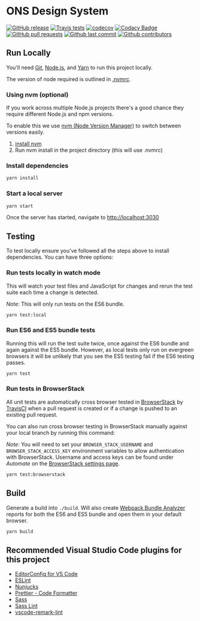 # ONS Design System

[![GitHub release](https://img.shields.io/github/release/ONSdigital/pattern-library-v2.svg)](https://github.com/ONSdigital/pattern-library-v2/releases)
[![Travis tests](https://img.shields.io/travis/ONSdigital/pattern-library-v2.svg)](https://travis-ci.org/ONSdigital/pattern-library-v2)
[![codecov](https://codecov.io/gh/ONSdigital/pattern-library-v2/branch/master/graph/badge.svg)](https://codecov.io/gh/ONSdigital/pattern-library-v2)
[![Codacy Badge](https://api.codacy.com/project/badge/Grade/2342bc8edef44c17beab2b5fe244d7f1)](https://www.codacy.com/app/bameyrick/pattern-library-v2)
[![GitHub pull requests](https://img.shields.io/github/issues-pr-raw/ONSdigital/pattern-library-v2.svg)](https://github.com/ONSdigital/pattern-library-v2/pulls)
[![Github last commit](https://img.shields.io/github/last-commit/ONSdigital/pattern-library-v2.svg)](https://github.com/ONSdigital/pattern-library-v2/commits)
[![Github contributors](https://img.shields.io/github/contributors/ONSdigital/pattern-library-v2.svg)](https://github.com/ONSdigital/pattern-library-v2/graphs/contributors)

## Run Locally

You'll need [Git](https://help.github.com/articles/set-up-git/), [Node.js](https://nodejs.org/en/), and [Yarn](https://yarnpkg.com/en/docs/getting-started) to run this project locally.

The version of node required is outlined in [.nvmrc](./.nvmrc).

### Using nvm (optional)

If you work across multiple Node.js projects there's a good chance they require different Node.js and npm versions.

To enable this we use [nvm (Node Version Manager)](https://github.com/creationix/nvm) to switch between versions easily.

1. [install nvm](https://github.com/creationix/nvm#installation)
2. Run nvm install in the project directory (this will use .nvmrc)

### Install dependencies

```bash
yarn install
```

### Start a local server

```bash
yarn start
```

Once the server has started, navigate to <http://localhost:3030>

## Testing

To test locally ensure you've followed all the steps above to install dependencies. You can have three options:

### Run tests locally in watch mode

This will watch your test files and JavaScript for changes and rerun the test suite each time a change is detected.

_Note_: This will only run tests on the ES6 bundle.

```bash
yarn test:local
```

### Run ES6 and ES5 bundle tests

Running this will run the test suite twice, once against the ES6 bundle and again against the ES5 bundle. However, as local tests only run on evergreen browsers it will be unlikely that you see the ES5 testing fail if the ES6 testing passes.

```bash
yarn test
```

### Run tests in BrowserStack

All unit tests are automatically cross browser tested in [BrowserStack](https://www.browserstack.com) by [TravisCI](https://travis-ci.org/ONSdigital/pattern-library-v2) when a pull request is created or if a change is pushed to an existing pull request.

You can also run cross browser testing in BrowserStack manually against your local branch by running this command:

_Note_: You will need to set your `BROWSER_STACK_USERNAME` and `BROWSER_STACK_ACCESS_KEY` environment variables to allow authentication with BrowserStack. Username and access keys can be found under _Automate_ on the [BrowserStack settings page](https://www.browserstack.com/accounts/settings).

```bash
yarn test:browserstack
```

## Build

Generate a build into `./build`. Will also create [Webpack Bundle Analyzer](https://github.com/webpack-contrib/webpack-bundle-analyzer) reports for both the ES6 and ES5 bundle and open them in your default browser.

```bash
yarn build
```

## Recommended Visual Studio Code plugins for this project

- [EditorConfig for VS Code](https://marketplace.visualstudio.com/items?itemName=EditorConfig.EditorConfig)
- [ESLint](https://marketplace.visualstudio.com/items?itemName=dbaeumer.vscode-eslint)
- [Nunjucks](https://marketplace.visualstudio.com/items?itemName=ronnidc.nunjucks)
- [Prettier - Code Formatter](https://marketplace.visualstudio.com/items?itemName=esbenp.prettier-vscode)
- [Sass](https://marketplace.visualstudio.com/items?itemName=robinbentley.sass-indented)
- [Sass Lint](https://marketplace.visualstudio.com/items?itemName=glen-84.sass-lint)
- [vscode-remark-lint](https://marketplace.visualstudio.com/items?itemName=drewbourne.vscode-remark-lint)
